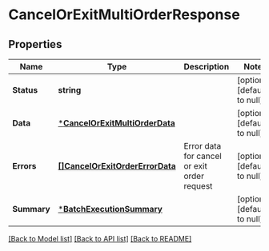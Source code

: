 # CancelOrExitMultiOrderResponse

## Properties
Name | Type | Description | Notes
------------ | ------------- | ------------- | -------------
**Status** | **string** |  | [optional] [default to null]
**Data** | [***CancelOrExitMultiOrderData**](CancelOrExitMultiOrderData.md) |  | [optional] [default to null]
**Errors** | [**[]CancelOrExitOrderErrorData**](CancelOrExitOrderErrorData.md) | Error data for cancel or exit order request | [optional] [default to null]
**Summary** | [***BatchExecutionSummary**](BatchExecutionSummary.md) |  | [optional] [default to null]

[[Back to Model list]](../README.md#documentation-for-models) [[Back to API list]](../README.md#documentation-for-api-endpoints) [[Back to README]](../README.md)

